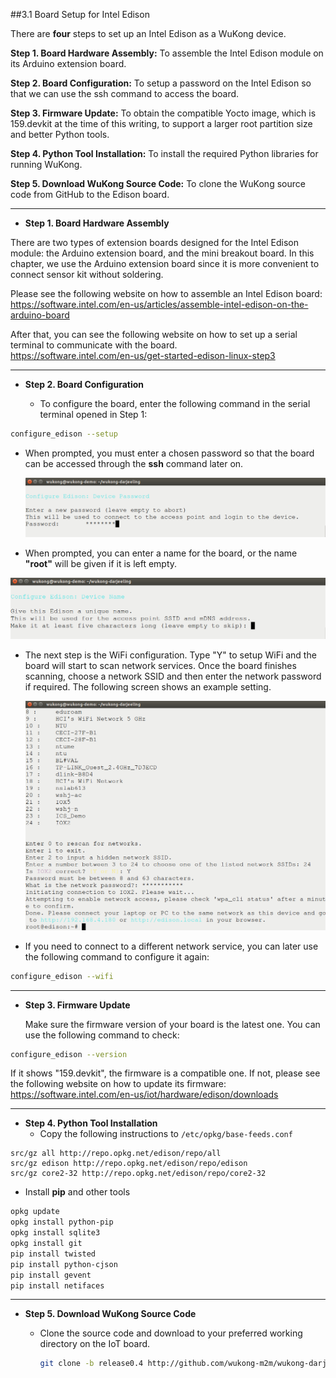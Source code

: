 ##3.1 Board Setup for Intel Edison
<!---- (俊翰-testing, 振豪-format) ---->

There are **four** steps to set up an Intel Edison as a WuKong device. 

**Step 1. Board Hardware Assembly:** To assemble the Intel Edison module on its Arduino extension board.

**Step 2. Board Configuration:** To setup a password on the Intel Edison so that we can use the ssh command to access the board.  

**Step 3. Firmware Update:** To obtain the compatible Yocto image, which is 159.devkit at the time of this writing, to support a larger root partition size and better Python tools.  

**Step 4. Python Tool Installation:** To install the required Python libraries for running WuKong.   

**Step 5. Download WuKong Source Code:** To clone the WuKong source code from GitHub to the Edison board.  

* **  

* **Step 1. Board Hardware Assembly**

 There are two types of extension boards designed for the Intel Edison module: the Arduino extension board, and the mini breakout board. In this chapter, we use the Arduino extension board since it is more convenient to connect sensor kit without soldering. 
 
 Please see the following website on how to assemble an Intel Edison board:  
 https://software.intel.com/en-us/articles/assemble-intel-edison-on-the-arduino-board  
 
 After that, you can see the following website on how to set up a serial terminal to communicate with the board.  
 https://software.intel.com/en-us/get-started-edison-linux-step3
 

* **

* **Step 2. Board Configuration**

  * To configure the board, enter the following command in the serial terminal opened in Step 1:
```bash
configure_edison --setup
```
 
  * When prompted, you must enter a chosen password so that the board can be accessed through the **ssh** command later on.   
  
    ![](img/fig3-1-0.png)

  * When prompted, you can enter a name for the board, or the name **"root"** will be given if it is left empty.  
 
   ![](img/fig3-1-1.png)

  * The next step is the WiFi configuration. Type "Y" to setup WiFi and the board will start to scan network services. Once the board finishes scanning, choose a network SSID and then enter the network password if required. The following screen shows an example setting.

    ![](img/fig3-1-2.png)
  * If you need to connect to a different network service, you can later use the following command to configure it again:  
```bash
configure_edison --wifi
```

* **

* **Step 3. Firmware Update**

  Make sure the firmware version of your board is the latest one. You can use the following command to check:  
```bash
configure_edison --version
```

  If it shows "159.devkit",  the firmware is a compatible one. If not, please see the following website on how to update its firmware:  
  https://software.intel.com/en-us/iot/hardware/edison/downloads  
  
* **

* **Step 4. Python Tool Installation**
  * Copy the following instructions to `/etc/opkg/base-feeds.conf`
```
src/gz all http://repo.opkg.net/edison/repo/all
src/gz edison http://repo.opkg.net/edison/repo/edison
src/gz core2-32 http://repo.opkg.net/edison/repo/core2-32
```

  * Install **pip** and other tools  
```bash  
opkg update  
opkg install python-pip
opkg install sqlite3 
opkg install git 
pip install twisted 
pip install python-cjson  
pip install gevent  
pip install netifaces  
```

* **

* **Step 5. Download WuKong Source Code**   
  * Clone the source code and download to your preferred working directory on the IoT board.

    ```bash
    git clone -b release0.4 http://github.com/wukong-m2m/wukong-darjeeling 
    ```   



